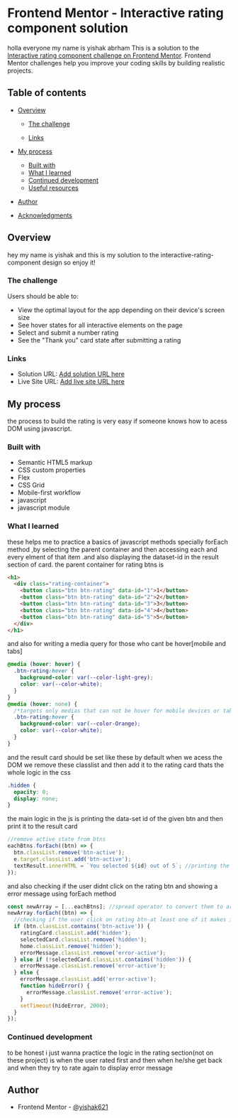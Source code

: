 # Frontend Mentor - Interactive rating component solution

holla everyone my name is yishak abrham
This is a solution to the [Interactive rating component challenge on Frontend Mentor](https://www.frontendmentor.io/challenges/interactive-rating-component-koxpeBUmI). Frontend Mentor challenges help you improve your coding skills by building realistic projects.

## Table of contents

- [Overview](#overview)

  - [The challenge](#the-challenge)

  - [Links](#links)

- [My process](#my-process)
  - [Built with](#built-with)
  - [What I learned](#what-i-learned)
  - [Continued development](#continued-development)
  - [Useful resources](#useful-resources)
- [Author](#author)
- [Acknowledgments](#acknowledgments)

## Overview

hey my name is yishak and this is my solution to the interactive-rating-component design so enjoy it!

### The challenge

Users should be able to:

- View the optimal layout for the app depending on their device's screen size
- See hover states for all interactive elements on the page
- Select and submit a number rating
- See the "Thank you" card state after submitting a rating

### Links

- Solution URL: [Add solution URL here](https://your-solution-url.com)
- Live Site URL: [Add live site URL here](https://your-live-site-url.com)

## My process

the process to build the rating is very easy if someone knows how to acess DOM using javascript.

### Built with

- Semantic HTML5 markup
- CSS custom properties
- Flex
- CSS Grid
- Mobile-first workflow
- javascript
- javascript module

### What I learned

these helps me to practice a basics of javascript methods specially forEach method ,by selecting the parent container and then accessing
each and every elment of that item .and also displaying the dataset-id in the result section of card.
the parent container for rating btns is

```html
<h1>
  <div class="rating-container">
    <button class="btn btn-rating" data-id="1">1</button>
    <button class="btn btn-rating" data-id="2">2</button>
    <button class="btn btn-rating" data-id="3">3</button>
    <button class="btn btn-rating" data-id="4">4</button>
    <button class="btn btn-rating" data-id="5">5</button>
  </div>
</h1>
```

and also for writing a media query for those who cant be hover[mobile and tabs]

```css
@media (hover: hover) {
  .btn-rating:hover {
    background-color: var(--color-light-grey);
    color: var(--color-white);
  }
}
@media (hover: none) {
  /*targets only medias that can not be hover for mobile devices or tabs <!--TODO:*/
  .btn-rating:hover {
    background-color: var(--color-Orange);
    color: var(--color-white);
  }
}
```

and the result card should be set like these by default when we acess the DOM we remove these classlist and then add it to the
rating card thats the whole logic in the css

```css
.hidden {
  opacity: 0;
  display: none;
}
```

the main logic in the js is printing the data-set id of the given btn and then print it to the result card

```js
//remove active state from btns
eachBtns.forEach((btn) => {
  btn.classList.remove('btn-active');
  e.target.classList.add('btn-active');
  textResult.innerHTML = `You selected ${id} out of 5`; //printing the selected value to result
});
```

and also checking if the user didnt click on the rating btn and showing a error message using forEach method

```js
const newArray = [...eachBtns]; //spread operator to convert them to array
newArray.forEach((btn) => {
  //checking if the user click on rating btn-at least one of it makes it true
  if (btn.classList.contains('btn-active')) {
    ratingCard.classList.add('hidden');
    selectedCard.classList.remove('hidden');
    home.classList.remove('hidden');
    errorMessage.classList.remove('error-active');
  } else if (!selectedCard.classList.contains('hidden')) {
    errorMessage.classList.remove('error-active');
  } else {
    errorMessage.classList.add('error-active');
    function hideError() {
      errorMessage.classList.remove('error-active');
    }
    setTimeout(hideError, 2000);
  }
});
```

### Continued development

to be honest i just wanna practice the logic in the rating section(not on these project) is when the user rated first and then when
he/she get back and when they try to rate again to display error message

## Author

- Frontend Mentor - [@yishak621](https://www.frontendmentor.io/profile/yourusername)
